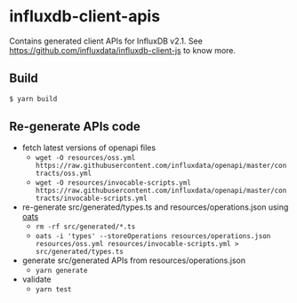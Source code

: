 # influxdb-client-apis

Contains generated client APIs for InfluxDB v2.1. See https://github.com/influxdata/influxdb-client-js to know more.

## Build

```bash
$ yarn build
```

## Re-generate APIs code

- fetch latest versions of openapi files
  - `wget -O resources/oss.yml https://raw.githubusercontent.com/influxdata/openapi/master/contracts/oss.yml`
  - `wget -O resources/invocable-scripts.yml https://raw.githubusercontent.com/influxdata/openapi/master/contracts/invocable-scripts.yml`
- re-generate src/generated/types.ts and resources/operations.json using [oats](https://github.com/bonitoo/oats)
  - `rm -rf src/generated/*.ts`
  - `oats -i 'types' --storeOperations resources/operations.json resources/oss.yml resources/invocable-scripts.yml > src/generated/types.ts`
- generate src/generated APIs from resources/operations.json
  - `yarn generate`
- validate
  - `yarn test`
